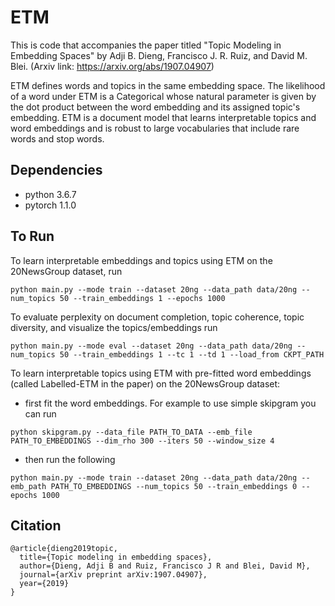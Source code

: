# ETM

This is code that accompanies the paper titled "Topic Modeling in Embedding Spaces" by Adji B. Dieng, Francisco J. R. Ruiz, and David M. Blei. (Arxiv link: https://arxiv.org/abs/1907.04907)

ETM defines words and topics in the same embedding space. The likelihood of a word under ETM is a Categorical whose natural parameter is given by the dot product between the word embedding and its assigned topic's embedding. ETM is a document model that learns interpretable topics and word embeddings and is robust to large vocabularies that include rare words and stop words.

## Dependencies

+ python 3.6.7
+ pytorch 1.1.0

## To Run

To learn interpretable embeddings and topics using ETM on the 20NewsGroup dataset, run
```
python main.py --mode train --dataset 20ng --data_path data/20ng --num_topics 50 --train_embeddings 1 --epochs 1000
```

To evaluate perplexity on document completion, topic coherence, topic diversity, and visualize the topics/embeddings run
```
python main.py --mode eval --dataset 20ng --data_path data/20ng --num_topics 50 --train_embeddings 1 --tc 1 --td 1 --load_from CKPT_PATH
```

To learn interpretable topics using ETM with pre-fitted word embeddings (called Labelled-ETM in the paper) on the 20NewsGroup dataset:

+ first fit the word embeddings. For example to use simple skipgram you can run
```
python skipgram.py --data_file PATH_TO_DATA --emb_file PATH_TO_EMBEDDINGS --dim_rho 300 --iters 50 --window_size 4 
```

+ then run the following 
```
python main.py --mode train --dataset 20ng --data_path data/20ng --emb_path PATH_TO_EMBEDDINGS --num_topics 50 --train_embeddings 0 --epochs 1000
```

## Citation

```
@article{dieng2019topic,
  title={Topic modeling in embedding spaces},
  author={Dieng, Adji B and Ruiz, Francisco J R and Blei, David M},
  journal={arXiv preprint arXiv:1907.04907},
  year={2019}
}
```

